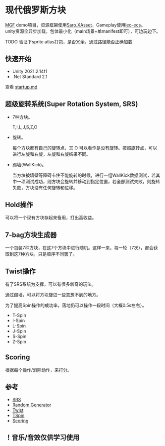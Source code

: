 # 现代俄罗斯方块

[MGF]() demo项目，资源框架使用[Saro.XAsset]()，Gameplay使用[leo-ecs]()。
</br>
unity资源全异步加载，包体最小化（main场景+单manifest即可），可边玩边下。

TODO 验证下sprite atlas打包，是否冗余，通过路径能否正确加载

## 快速开始

- Unity 2021.2.14f1
- .Net Standard 2.1

查看 [startup.md]()

## 超级旋转系统(Super Rotation System, SRS)

- 7种方块。

    T,I,L,J,S,Z,O

- 旋转。

    每个方块都有自己的旋转点，其 O 可以看作是没有旋转。按照旋转点，可以进行左旋和右旋，左旋和右旋结果不同。

- 踢墙(WallKick)。

    当方块被墙壁等障碍卡住不能旋转的时候，进行一组WallKick数据测试，若其中一项测试成功，则方块会旋转并移动到指定位置，若全部测试失败，则旋转失败，方块没有任何旋转和位移。

## Hold操作

可以将一个现有方块存起来备用，打出高收益。

## 7-bag方块生成器

一个包装7种方块，在这7个方块中进行随机。这样一来，每一轮（7次），都会获取到这7种方块，只是顺序不同罢了。

## Twist操作

有了SRS系统为支撑，可以有很多新奇的玩法。

通过踢墙，可以将方块旋进一些意想不到的地方。

为了提高Spin操作的成功率，落地仍可以操作一段时间（大概0.5s左右）。

- T-Spin
- I-Spin
- L-Spin
- J-Spin
- S-Spin
- Z-Spin

## Scoring

根据每个操作/消除动作，来打分。

## 参考

- [SRS](http://harddrop.com/wiki/SRS)
- [Random Generator](http://harddrop.com/wiki/Random_Generator)
- [Twist](http://harddrop.com/wiki/List_of_twists)
- [TSpin](http://harddrop.com/wiki/T-Spin)
- [Scoring](http://harddrop.com/wiki/Scoring)

## ！音乐/音效仅供学习使用
